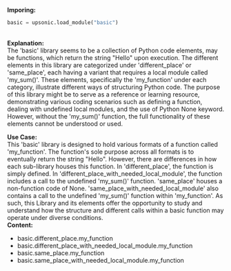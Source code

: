 <b class="custom_code_highlight_green">Imporing:</b><br>
```python
basic = upsonic.load_module("basic")
```
<br><b class="custom_code_highlight_green">Explanation:</b><br>The 'basic' library seems to be a collection of Python code elements, may be functions, which return the string "Hello" upon execution. The different elements in this library are categorized under 'different_place' or 'same_place', each having a variant that requires a local module called 'my_sum()'. These elements, specifically the 'my_function' under each category, illustrate different ways of structuring Python code. The purpose of this library might be to serve as a reference or learning resource, demonstrating various coding scenarios such as defining a function, dealing with undefined local modules, and the use of Python None keyword. However, without the 'my_sum()' function, the full functionality of these elements cannot be understood or used.

<b class="custom_code_highlight_green">Use Case:</b><br>This 'basic' library is designed to hold various formats of a function called 'my_function'. The function's sole purpose across all formats is to eventually return the string "Hello". However, there are differences in how each sub-library houses this function. In 'different_place', the function is simply defined. In 'different_place_with_needed_local_module', the function includes a call to the undefined 'my_sum()' function. 'same_place' houses a non-function code of None. 'same_place_with_needed_local_module' also contains a call to the undefined 'my_sum()' function within 'my_function'. As such, this Library and its elements offer the opportunity to study and understand how the structure and different calls within a basic function may operate under diverse conditions.
<br><b class="custom_code_highlight_green">Content:</b><br>
  - basic.different_place.my_function
  - basic.different_place_with_needed_local_module.my_function
  - basic.same_place.my_function
  - basic.same_place_with_needed_local_module.my_function
